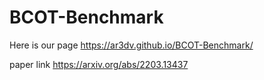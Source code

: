 # BCOT-Benchmark

Here is our page
https://ar3dv.github.io/BCOT-Benchmark/

paper link
https://arxiv.org/abs/2203.13437
